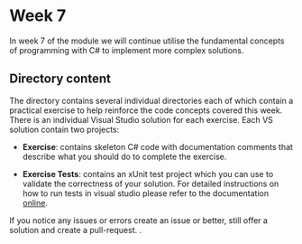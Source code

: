 # Week 7  

In week 7 of the module we will continue utilise the fundamental concepts of programming with C# to implement more complex solutions.  

## Directory content  

The directory contains several individual directories each of which contain a practical exercise to help reinforce the code concepts covered this week. There is an individual  Visual Studio solution for each exercise. Each VS solution contain two projects:

- __Exercise__: contains skeleton C# code with documentation comments that describe what you should do to complete the exercise.  

- __Exercise Tests__: contains an xUnit test project which you can use to validate the correctness of your solution. For detailed instructions on how to run tests in visual studio please refer to the documentation [online](https://learn.microsoft.com/en-us/visualstudio/test/run-unit-tests-with-test-explorer).  

If you notice any issues or errors create an issue or better, still offer a solution and create a pull-request. .  
